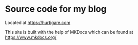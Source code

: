 # Source code for my blog
Located at https://hurtigare.com

This site is built with the help of MKDocs which can be found at https://www.mkdocs.org/